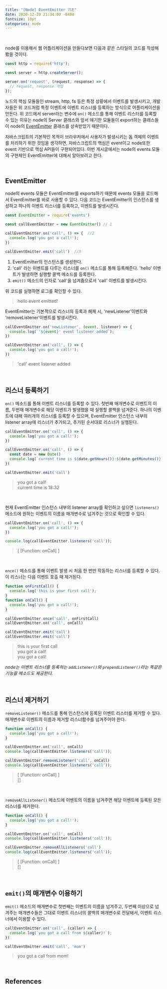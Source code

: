 ```yaml
---
title: "[Node] EventEmitter 기초"
date: 2020-12-20 21:34:00 -0400
fontsize: 10pt
categories: node
---
```


<br>

node를 이용해서 웹 어플리케이션을 만들다보면 다음과 같은 스타일의 코드를 작성해봤을 것이다.  

~~~javascript
const http = require('http');

const server = http.createServer();

server.on('request', (request, response) => {
  // request, response 작업
});
~~~

노드의 핵심 모듈들인 stream, http, fs 등은 특정 상황에서 이벤트를 발생시키고, 개발자들은 위 코드처럼 특정 이벤트에 이벤트 리스너를 등록하는 방식으로 어플리케이션을 만든다. 위 코드에서 server라는 변수에 `on()` 메소드를 통해 이벤트 리스터를 등록할 수 있는 이유는 node의 Server 클래스와 앞서 얘기한 모듈들이 export하는 클래스들이 node의 [EventEmitter](https://nodejs.org/api/events.html#events_class_eventemitter) 클래스를 상속받았기 때문이다.  

자바스크립트의 기본적인 목적이 브라우저에서 사용자가 발생시키는 돔 객체의 이벤트를 처리하기 위한 것임을 생각하면, 자바스크립트의 핵심은 event이고 node또한 event 기반으로 핵심 API들이 구현되어있다. 이번 게시글에서는 node의 events 모듈의 구현체인 EventEmitter에 대해서 알아보려고 한다.  

<br>

## EventEmitter

node의 events 모듈은 EventEmitter를 exports하기 때문에 events 모듈을 로드해서 EventEmitter를 바로 사용할 수 있다. 다음 코드는 EventEmitter의 인스턴스를 생성하고 하나의 이벤트 리스너를 등록하고, 이벤트를 발생시킨다.

~~~javascript
const EventEmitter = require('events')

const callEventEmitter = new EventEmitter() // 1

callEventEmitter.on('call', () => {  //2
  console.log('you got a call!');
})

callEventEmitter.emit('call')  //3
~~~

1. EventEmitter의 인스턴스를 생성한다.  
1. 'call' 라는 이벤트를 다루는 리스너를 `on()` 메소드를 통해 등록해준다. 'hello' 이벤트가 발생하면 실행할 콜백 메소드를 등록한다.  
1. `emit()` 메소드의 인자로 'call'을 넘겨줌으로서 'call' 이벤트를 발생시킨다.  

위 코드를 실행하면 로그를 확인할 수 있다.

> hello event emitted!  

EventEmitter는 기본적으로 리스너의 등록과 해제 시, 'newListener'이벤트와 'removeListener'이벤트를 발생시킨다.  

~~~javascript
callEventEmitter.on('newListener', (event, listener) => {
  console.log(`'${event}' event listener added`);
})

callEventEmitter.on('call', () => {
  console.log('you got a call!');
})
~~~

> 'call' event listener added

<br>

## 리스너 등록하기

`on()` 메소드를 통해 이벤트 리스너를 등록할 수 있다. 첫번째 매개변수로 이벤트의 이름, 두번재 매개변수로 해당 이벤트가 발생했을 때 실행할 콜백을 넘겨준다. 하나의 이벤트에 대해 여러개의 리스너를 등록할 수 있으며, EventEmitter 인스턴스 내부의 listener array에 리스너가 추가되고, 추가된 순서대로 리스너가 실행된다.

~~~javascript
callEventEmitter.on('call', () => {
  console.log('you got a call!');
})

callEventEmitter.on('call', () => {
  const date = new Date()
  console.log(`current time is ${date.getHours()}:${date.getMinutes()}` );
})

callEventEmitter.emit('call')
~~~

> you got a call!  
> current time is 18:32  

<br>

현재 EventEmitter 인스턴스 내부의 listener array를 확인하고 싶으면 `listeners()` 메소드에 원하는 이벤트의 이름을 매개변수로 넘겨주는 것으로 확인할 수 있다.  

~~~javascript
callEventEmitter.on('call', () => {
  console.log('you got a call!');
})

console.log(callEventEmitter.listeners('call'));
~~~

> [ [Function: onCall] ]  

<br>

`once()` 메소드를 통해 이벤트 발생 시 처음 한 번만 작동하는 리스너를 등록할 수 있다. 이 리스너는 다음 이벤트 호출 때 제거된다.

~~~javascript
function onFirstCall() {
  console.log('this is your first call');
}
function onCall() {
  console.log('you got a call!');
}

callEventEmitter.once('call', onFirstCall)
callEventEmitter.on('call', onCall)

callEventEmitter.emit('call')
callEventEmitter.emit('call')
~~~

> this is your first call  
> you got a call!  
> you got a call!  

_node는 이벤트 리스너를 등록하는 `addListener()`와 `prependListener()`라는 똑같은 기능을 메소드도 제공한다._

<br>

## 리스너 제거하기

`removeListener()` 메소드를 통해 인스턴스에 등록된 이벤트 리스터를 제거할 수 있다. 매개변수로 이벤트의 이름과 제거할 리스너함수를 넘겨주어야 한다.

~~~javascript
function onCall() {
  console.log('you got a call!');
}

callEventEmitter.on('call', onCall)
console.log(callEventEmitter.listeners('call'));

callEventEmitter.removeListener('call', onCall)
console.log(callEventEmitter.listeners('call'));
~~~

> [ [Function: onCall] ]  
> []  

<br>

`removeAllListener()` 메소드에 이벤트의 이름을 넘겨주면 해당 이벤트에 등록된 모든 리스너를 제거한다.

~~~javascript
function onCall() {
  console.log('you got a call!');
}

callEventEmitter.on('call', onCall)
console.log(callEventEmitter.listeners('call'));

callEventEmitter.removeAllListeners('call')
console.log(callEventEmitter.listeners('call'));
~~~

> [ [Function: onCall] ]  
> []  

<br>

## `emit()`의 매개변수 이용하기

`emit()` 메소드의 매개변수로 첫번째는 이벤트의 이름을 넘겨주고, 두번째 이상으로 넘겨주는 매개변수들은 그대로 이벤트 리스너의 콜백의 매개변수로 전달돼서, 이벤트 리스너에서 이용할 수 있다.

~~~javascript
callEventEmitter.on('call', (caller) => {
  console.log(`you got a call from ${caller}!`);
})

callEventEmitter.emit('call', 'mom')
~~~

> you got a call from mom!  

<br>

## References